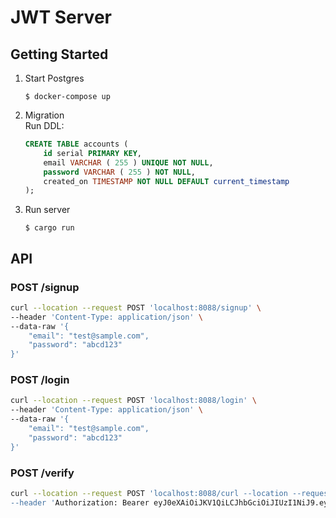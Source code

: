 # JWT Server
## Getting Started
1. Start Postgres
    ```
    $ docker-compose up
    ```

1. Migration    
Run DDL:
    ```sql
    CREATE TABLE accounts (
        id serial PRIMARY KEY,
        email VARCHAR ( 255 ) UNIQUE NOT NULL,
        password VARCHAR ( 255 ) NOT NULL,
        created_on TIMESTAMP NOT NULL DEFAULT current_timestamp
    );
    ```
1. Run server
    ```
    $ cargo run
    ```

## API
### POST /signup
```sh
curl --location --request POST 'localhost:8088/signup' \
--header 'Content-Type: application/json' \
--data-raw '{
    "email": "test@sample.com",
    "password": "abcd123"
}'
```

### POST /login
```sh
curl --location --request POST 'localhost:8088/login' \
--header 'Content-Type: application/json' \
--data-raw '{
    "email": "test@sample.com",
    "password": "abcd123"
}'

```

### POST /verify
```sh
curl --location --request POST 'localhost:8088/curl --location --request POST 'localhost:8088/verify' \
--header 'Authorization: Bearer eyJ0eXAiOiJKV1QiLCJhbGciOiJIUzI1NiJ9.eyJleHAiOjE2Mjg1MTM1ODYsImlhdCI6MTU5Njk3NzU4Niwic3ViIjoxMSwiZW1haWwiOiJ0ZXN0QHNhbXBsZS5jb20ifQ.wU2iZqoggf5QHYjBXlHVdNI4OybxBYEWLGqJHYsbf2s'
```
